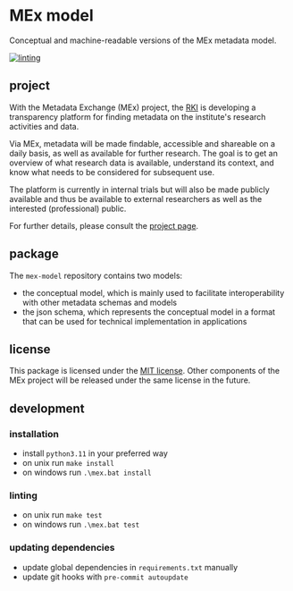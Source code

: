 # MEx model

Conceptual and machine-readable versions of the MEx metadata model.

[![linting](https://github.com/robert-koch-institut/mex-model/actions/workflows/linting.yml/badge.svg)](https://github.com/robert-koch-institut/mex-model/actions/workflows/linting.yml)

## project

With the Metadata Exchange (MEx) project, the [RKI](https.//www.rki.de) is developing a
transparency platform for finding metadata on the institute's research activities and
data.

Via MEx, metadata will be made findable, accessible and shareable on a daily basis,
as well as available for further research. The goal is to get an overview of what
research data is available, understand its context, and know what needs to be considered
for subsequent use.

The platform is currently in internal trials but will also be made publicly available
and thus be available to external researchers as well as the interested (professional)
public.

For further details, please consult the
[project page](https://www.rki.de/DE/Content/Forsch/MEx/MEx_node.html).

## package

The `mex-model` repository contains two models:

- the conceptual model, which is mainly used to facilitate interoperability with other metadata schemas and models
- the json schema, which represents the conceptual model in a format that can be used for technical implementation in applications

## license

This package is licensed under the [MIT license](/LICENSE). Other components of the
MEx project will be released under the same license in the future.

## development

### installation

- install `python3.11` in your preferred way
- on unix run `make install`
- on windows run `.\mex.bat install`

### linting

- on unix run `make test`
- on windows run `.\mex.bat test`

### updating dependencies

- update global dependencies in `requirements.txt` manually
- update git hooks with `pre-commit autoupdate`

